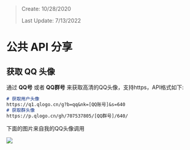 > Create: 10/28/2020
> 
> Last Update: 7/13/2022


# 公共 API 分享
## 获取 QQ 头像

通过 **QQ号** 或者 **QQ群号** 来获取高清的QQ头像，支持https，API格式如下:

```md
# 获取用户头像
https://q1.qlogo.cn/g?b=qq&nk=[QQ账号]&s=640
# 获取群头像
https://p.qlogo.cn/gh/707537805/[QQ群号]/640/
```

下面的图片来自我的QQ头像调用

![](https://q1.qlogo.cn/g?b=qq&nk=1575595743&s=640)
